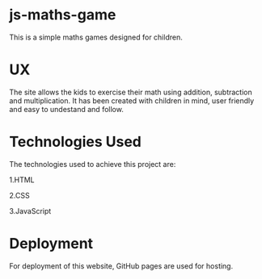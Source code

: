 # js-maths-game

 This is a simple maths games designed for children.
 
# UX

The site allows the kids to exercise their math using addition, subtraction and multiplication. It has been created with children in mind, user friendly and easy to undestand and follow.

<!--A live version can be found [here](https://dollygt.github.io/project2_api/).-->

<!--* Below are screen shots of the site looks in diffrent screen sizes-->

<!--![alt text](https://github.com/DollyGt/project2_api/blob/master/assets/images/movie%20api.png)-->
<!--![alt text](https://github.com/DollyGt/project2_api/blob/master/assets/images/movie_api.png)-->
 
# Technologies Used

The technologies used to achieve this project are:

1.HTML

2.CSS

3.JavaScript

# Deployment

For deployment of this website, GitHub pages are used for hosting.
